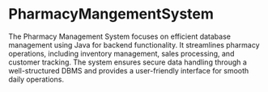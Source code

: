 # PharmacyMangementSystem
The Pharmacy Management System focuses on efficient database management using Java for backend functionality. It streamlines pharmacy operations, including inventory management, sales processing, and customer tracking. The system ensures secure data handling through a well-structured DBMS and provides a user-friendly interface for smooth daily operations.
